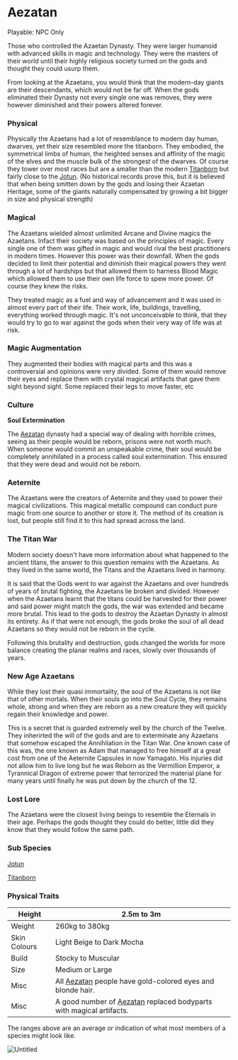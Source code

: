 # Aezatan

Playable: NPC Only

Those who controlled the Azaetan Dynasty. They were larger humanoid with advanced skills in magic and technology. They were the masters of their world until their highly religious society turned on the gods and thought they could usurp them.

From looking at the Azaetans, you would think that the modern-day giants are their descendants, which would not be far  off. When the gods eliminated their Dynasty not every single one was removes, they were however diminished and their powers altered forever.

### Physical

Physically the Azaetans had a lot of resemblance to modern day human, dwarves, yet their size resembled more the titanborn. They embodied, the symmetrical limbs of human, the heighted senses and affinity of the magic of the elves and the muscle bulk of the strongest of the dwarves. Of course they tower over most races but are a smaller than the modern [Titanborn](Titanborn%20cfc56316494e4efeb581fb61e10eabab.md) but fairly close to the [Jotun](Jotun%20854ab2adba3d4ce09e6d2109bb4651e5.md). (No historical records prove this, but it is believed that when being smitten down by the gods and losing their Azaetan Heritage, some of the giants naturally compensated by growing a bit bigger in size and physical strength)

### Magical

The Azaetans wielded almost unlimited Arcane and Divine magics the Azaetans. Infact  their society was based on the principles of magic. Every single one of them was gifted in magic and would rival the best practitioners in modern times. However this power was their downfall. When the gods decided to limit their potential and diminish their magical powers they went through a lot of hardships but that allowed them to harness Blood Magic which allowed them to use their own life force to spew more power. Of course they knew the risks.

They treated magic as a fuel and way of advancement and it was used in almost every part of their life. Their work, life, buildings, travelling, everything worked through magic. It's not unconceivable to think, that they would try to go to war against the gods when their very way of life was at risk.

### Magic Augmentation

They augmented their bodies with magical parts and this was a controversial and opinions were very divided. Some of them would remove their eyes and replace them with crystal magical artifacts that gave them sight beyond sight. Some replaced their legs to move faster, etc

### Culture

**Soul Extermination**

The [Aezatan](Aezatan%203da707b77610408784cd1bdfc44fe23f.md) dynasty had a special way of dealing with horrible crimes, seeing as their people would be reborn, prisons were not worth much. When someone would commit an unspeakable crime, their soul would be completely annihilated in a process called soul extermination. This ensured that they were dead and would not be reborn. 

### Aeternite

The Azaetans were the creators of Aeternite and they used to power their magical civilizations. This magical metallic compound can conduct pure magic from one source to another or store it. The method of its creation is lost, but people still find it to this had spread across the land.

### The Titan War

Modern society doesn't have more information about what happened to the ancient titans, the answer to this question remains with the Azaetans. As they lived in the same world, the Titans and the Azaetans lived in harmony.

It is said that the Gods went to war against the Azaetans and over hundreds of years of brutal fighting, the Azaetans lie broken and divided. However when the Azaetans learnt that the titans could be harvested for their power and said power might match the gods, the war was extended and became more brutal. This lead to the gods to destroy the Azaetan Dynasty in almost its entirety. As if that were not enough, the gods broke the soul of all dead Azaetans so they would not be reborn in the cycle.

Following this brutality and destruction, gods changed the worlds for more balance creating the planar realms and races, slowly over thousands of years.

### New Age Azaetans

While they lost their quasi immortality, the soul of the Azaetans is not like that of other mortals. When their souls go into the Soul Cycle, they remains whole, strong and when they are reborn as a new creature they will quickly regain their knowledge and power.

This is a secret that is guarded extremely well by the church of the Twelve. They inherirted the will of the gods and are to exterminate any Azaetans that somehow escaped the Annihilation in the Titan War. One known case of this was, the one known as Adam that managed to free himself at a great cost from one of the Aeternite Capsules in now Yamagato. His injuries did not allow him to live long but he was Reborn as the Vermillion Emperor, a Tyrannical Dragon of extreme power that terrorized the material plane for many years until finally he was put down by the church of the 12.

### Lost Lore

The Azaetans were the closest living beings to resemble the Eternals in their age. Perhaps the gods thought they could do better, little did they know that they would follow the same path.

### Sub Species

[Jotun](Jotun%20854ab2adba3d4ce09e6d2109bb4651e5.md)

[Titanborn](Titanborn%20cfc56316494e4efeb581fb61e10eabab.md)

### Physical Traits

| Height | 2.5m to 3m |
| --- | --- |
| Weight | 260kg to 380kg |
| Skin Colours | Light Beige to Dark Mocha  |
| Build | Stocky to Muscular |
| Size | Medium or Large |
| Misc  | All [Aezatan](Aezatan%203da707b77610408784cd1bdfc44fe23f.md) people have gold-colored eyes and blonde hair. |
| Misc | A good number of [Aezatan](Aezatan%203da707b77610408784cd1bdfc44fe23f.md) replaced bodyparts with magical artifacts. |

The ranges above are an average or indication of what most members of a species might look like.

![Untitled](Untitled%2019.png)